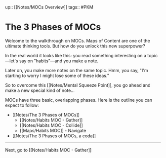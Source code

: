 up:: [[Notes/MOCs Overview]]
tags:: #PKM 

# The 3 Phases of MOCs
Welcome to the walkthrough on MOCs. Maps of Content are one of the ultimate thinking tools. But how do you unlock this new superpower?

In the real world it looks like this: you read something interesting on a topic—let's say on "habits"—and you make a note. 

Later on, you make more notes on the same topic. Hmm, you say, "I'm starting to worry I might lose some of these ideas." 

So to overcome this [[Notes/Mental Squeeze Point]], you go ahead and make a new special kind of note...

MOCs have three basic, overlapping phases. Here is the outline you can expect to follow:

- [[Notes/The 3 Phases of MOCs]]
	- [[Notes/Habits MOC - Gather]]
	- [[Notes/Habits MOC - Collide]]
	- [[Maps/Habits MOC]] - Navigate
- [[Notes/The 3 Phases of MOCs, a coda]]

---

Next, go to [[Notes/Habits MOC - Gather]]


